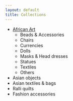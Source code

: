 ```yaml
---
layout: default
title: Collections
---
```



* [African Art]("/africa")
  * Beads & Accessories
  * Chairs
  * Currencies
  * Dolls
  * Masks & Head dresses
  * Statues
  * Textiles
  * Others
* Asian objects
* Asian textiles & bags
* Ralli quilts
* Fashion accessories

